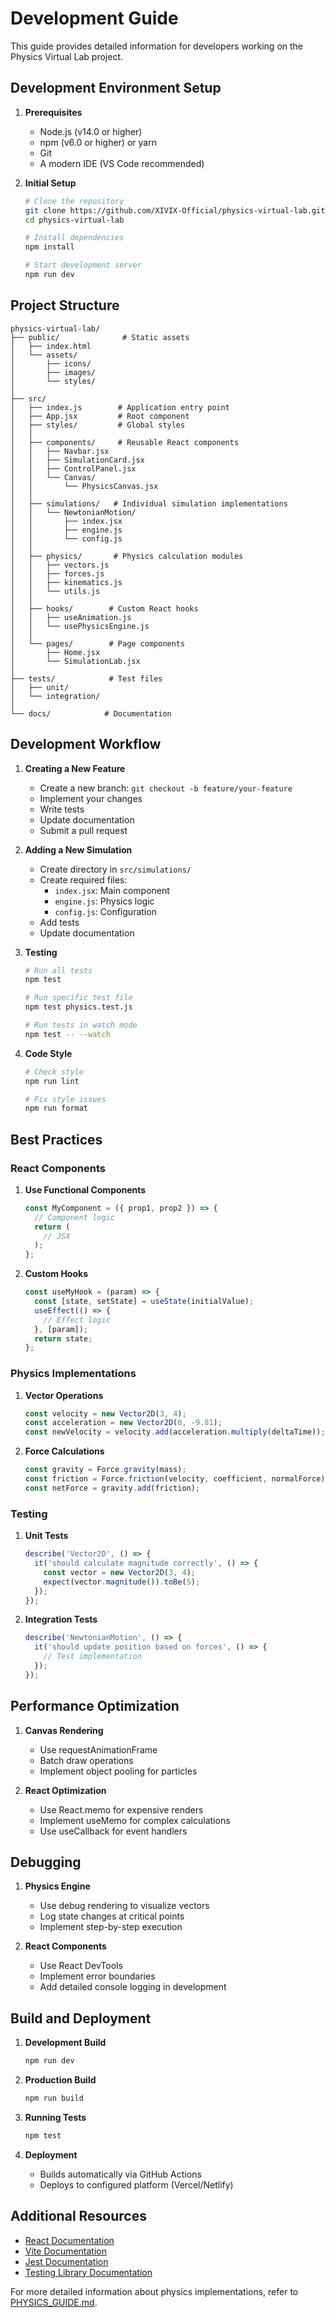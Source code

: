 # Development Guide

This guide provides detailed information for developers working on the Physics Virtual Lab project.

## Development Environment Setup

1. **Prerequisites**
   - Node.js (v14.0 or higher)
   - npm (v6.0 or higher) or yarn
   - Git
   - A modern IDE (VS Code recommended)

2. **Initial Setup**
   ```bash
   # Clone the repository
   git clone https://github.com/XIVIX-Official/physics-virtual-lab.git
   cd physics-virtual-lab

   # Install dependencies
   npm install

   # Start development server
   npm run dev
   ```

## Project Structure

```
physics-virtual-lab/
├── public/              # Static assets
│   ├── index.html
│   └── assets/
│       ├── icons/
│       ├── images/
│       └── styles/
│
├── src/
│   ├── index.js        # Application entry point
│   ├── App.jsx         # Root component
│   ├── styles/         # Global styles
│   │
│   ├── components/     # Reusable React components
│   │   ├── Navbar.jsx
│   │   ├── SimulationCard.jsx
│   │   ├── ControlPanel.jsx
│   │   └── Canvas/
│   │       └── PhysicsCanvas.jsx
│   │
│   ├── simulations/   # Individual simulation implementations
│   │   └── NewtonianMotion/
│   │       ├── index.jsx
│   │       ├── engine.js
│   │       └── config.js
│   │
│   ├── physics/       # Physics calculation modules
│   │   ├── vectors.js
│   │   ├── forces.js
│   │   ├── kinematics.js
│   │   └── utils.js
│   │
│   ├── hooks/        # Custom React hooks
│   │   ├── useAnimation.js
│   │   └── usePhysicsEngine.js
│   │
│   └── pages/        # Page components
│       ├── Home.jsx
│       └── SimulationLab.jsx
│
├── tests/            # Test files
│   ├── unit/
│   └── integration/
│
└── docs/            # Documentation
```

## Development Workflow

1. **Creating a New Feature**
   - Create a new branch: `git checkout -b feature/your-feature`
   - Implement your changes
   - Write tests
   - Update documentation
   - Submit a pull request

2. **Adding a New Simulation**
   - Create directory in `src/simulations/`
   - Create required files:
     - `index.jsx`: Main component
     - `engine.js`: Physics logic
     - `config.js`: Configuration
   - Add tests
   - Update documentation

3. **Testing**
   ```bash
   # Run all tests
   npm test

   # Run specific test file
   npm test physics.test.js

   # Run tests in watch mode
   npm test -- --watch
   ```

4. **Code Style**
   ```bash
   # Check style
   npm run lint

   # Fix style issues
   npm run format
   ```

## Best Practices

### React Components

1. **Use Functional Components**
   ```javascript
   const MyComponent = ({ prop1, prop2 }) => {
     // Component logic
     return (
       // JSX
     );
   };
   ```

2. **Custom Hooks**
   ```javascript
   const useMyHook = (param) => {
     const [state, setState] = useState(initialValue);
     useEffect(() => {
       // Effect logic
     }, [param]);
     return state;
   };
   ```

### Physics Implementations

1. **Vector Operations**
   ```javascript
   const velocity = new Vector2D(3, 4);
   const acceleration = new Vector2D(0, -9.81);
   const newVelocity = velocity.add(acceleration.multiply(deltaTime));
   ```

2. **Force Calculations**
   ```javascript
   const gravity = Force.gravity(mass);
   const friction = Force.friction(velocity, coefficient, normalForce);
   const netForce = gravity.add(friction);
   ```

### Testing

1. **Unit Tests**
   ```javascript
   describe('Vector2D', () => {
     it('should calculate magnitude correctly', () => {
       const vector = new Vector2D(3, 4);
       expect(vector.magnitude()).toBe(5);
     });
   });
   ```

2. **Integration Tests**
   ```javascript
   describe('NewtonianMotion', () => {
     it('should update position based on forces', () => {
       // Test implementation
     });
   });
   ```

## Performance Optimization

1. **Canvas Rendering**
   - Use requestAnimationFrame
   - Batch draw operations
   - Implement object pooling for particles

2. **React Optimization**
   - Use React.memo for expensive renders
   - Implement useMemo for complex calculations
   - Use useCallback for event handlers

## Debugging

1. **Physics Engine**
   - Use debug rendering to visualize vectors
   - Log state changes at critical points
   - Implement step-by-step execution

2. **React Components**
   - Use React DevTools
   - Implement error boundaries
   - Add detailed console logging in development

## Build and Deployment

1. **Development Build**
   ```bash
   npm run dev
   ```

2. **Production Build**
   ```bash
   npm run build
   ```

3. **Running Tests**
   ```bash
   npm test
   ```

4. **Deployment**
   - Builds automatically via GitHub Actions
   - Deploys to configured platform (Vercel/Netlify)

## Additional Resources

- [React Documentation](https://reactjs.org/docs)
- [Vite Documentation](https://vitejs.dev/guide/)
- [Jest Documentation](https://jestjs.io/docs)
- [Testing Library Documentation](https://testing-library.com/docs/)

For more detailed information about physics implementations, refer to [PHYSICS_GUIDE.md](PHYSICS_GUIDE.md).